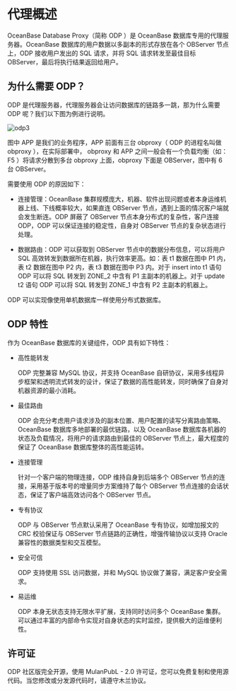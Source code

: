 # 代理概述

OceanBase Database Proxy（简称 ODP ）是 OceanBase 数据库专用的代理服务器。OceanBase 数据库的用户数据以多副本的形式存放在各个 OBServer 节点上，ODP 接收用户发出的 SQL 请求，并将 SQL 请求转发至最佳目标 OBServer，最后将执行结果返回给用户。

## 为什么需要 ODP？

ODP 是代理服务器，代理服务器会让访问数据库的链路多一跳，那为什么需要 ODP 呢？我们以下图为例进行说明。

![odp3](https://help-static-aliyun-doc.aliyuncs.com/assets/img/zh-CN/7463623461/p356019.jpg)

图中 APP 是我们的业务程序，APP 前面有三台 obproxy（ ODP 的进程名叫做 obproxy ），在实际部署中， obproxy 和 APP 之间一般会有一个负载均衡（如：F5 ）将请求分散到多台 obproxy 上面，obproxy 下面是 OBServer，图中有 6 台 OBServer。

需要使用 ODP 的原因如下：

* 连接管理：OceanBase 集群规模庞大，机器、软件出现问题或者本身运维机器上线、下线概率较大，如果直连 OBServer 节点，遇到上面的情况客户端就会发生断连。ODP 屏蔽了 OBServer 节点本身分布式的复杂性，客户连接 ODP，ODP 可以保证连接的稳定性，自身对 OBServer 节点的复杂状态进行处理。

* 数据路由：ODP 可以获取到 OBServer 节点中的数据分布信息，可以将用户 SQL 高效转发到数据所在机器，执行效率更高。如：表 t1 数据在图中 P1 内，表 t2 数据在图中 P2 内，表 t3 数据在图中 P3 内。对于 insert into t1 语句 ODP 可以将 SQL 转发到 ZONE_2 中含有 P1 主副本的机器上。对于 update t2 语句 ODP 可以将 SQL 转发到 ZONE_1 中含有 P2 主副本的机器上。

ODP 可以实现像使用单机数据库一样使用分布式数据库。

## ODP 特性

作为 OceanBase 数据库的关键组件，ODP 具有如下特性：

* 高性能转发

  ODP 完整兼容 MySQL 协议，并支持 OceanBase 自研协议，采用多线程异步框架和透明流式转发的设计，保证了数据的高性能转发，同时确保了自身对机器资源的最小消耗。
  
* 最佳路由

  ODP 会充分考虑用户请求涉及的副本位置、用户配置的读写分离路由策略、OceanBase 数据库多地部署的最优链路，以及 OceanBase 数据库各机器的状态及负载情况，将用户的请求路由到最佳的 OBServer 节点上，最大程度的保证了 OceanBase 数据库整体的高性能运转。
  
* 连接管理

  针对一个客户端的物理连接，ODP 维持自身到后端多个 OBServer 节点的连接，采用基于版本号的增量同步方案维持了每个 OBServer 节点连接的会话状态，保证了客户端高效访问各个 OBServer 节点。
  
* 专有协议

  ODP 与 OBServer 节点默认采用了 OceanBase 专有协议，如增加报文的 CRC 校验保证与 OBServer 节点链路的正确性，增强传输协议以支持 Oracle 兼容性的数据类型和交互模型。
  
* 安全可信

  ODP 支持使用 SSL 访问数据，并和 MySQL 协议做了兼容，满足客户安全需求。
  
* 易运维

  ODP 本身无状态支持无限水平扩展，支持同时访问多个 OceanBase 集群。可以通过丰富的内部命令实现对自身状态的实时监控，提供极大的运维便利性。
  
## 许可证

ODP 社区版完全开源，使用 MulanPubL - 2.0 许可证，您可以免费复制和使用源代码。当您修改或分发源代码时，请遵守木兰协议。
